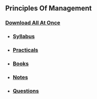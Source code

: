 ## Principles Of Management

### [Download All At Once](https://samriddhicollegeedunp-my.sharepoint.com/:f:/g/personal/wilsonshrestha_samriddhicollege_edu_np/EgGVjkqh56pHgw3DnbplDG4Bfbg50CuKyGaLOQ7F75KlMA?e=0fS7GD)

- ### [Syllabus](hhttps://samriddhicollegeedunp-my.sharepoint.com/:f:/g/personal/wilsonshrestha_samriddhicollege_edu_np/EgZGC7x5a39Co9HZlcIyXlUBwMjpq97rW78OJskd4Fxlwg?e=Ayjh6C)

- ### [Practicals](https://samriddhicollegeedunp-my.sharepoint.com/:f:/g/personal/wilsonshrestha_samriddhicollege_edu_np/EiZCqodLR95PpOvDaOmKklYB-EOGRqgO1HQshW7Yos_scw?e=4ke2py)

- ### [Books](https://samriddhicollegeedunp-my.sharepoint.com/:f:/g/personal/wilsonshrestha_samriddhicollege_edu_np/Ej7-YR_MVuZBq19NP7sB91sBm9bfWm2yrxD-fezNstnTgQ?e=f0wEYn)
 
- ### [Notes](https://samriddhicollegeedunp-my.sharepoint.com/:f:/g/personal/wilsonshrestha_samriddhicollege_edu_np/EmteqvEnEKJKityZKnlztFIBEz1t-V6az60pbPK6AZOLBg?e=eTtJh9)

- ### [Questions](https://samriddhicollegeedunp-my.sharepoint.com/:f:/g/personal/wilsonshrestha_samriddhicollege_edu_np/Ek-LUimRxKdCilRpahqkTNcBbcNSS_sIv1INdCnnzM-7yQ?e=staBj4)
